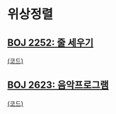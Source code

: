 # 위상정렬

## [BOJ 2252: 줄 세우기](https://www.acmicpc.net/problem/2252)
[(코드)](https://github.com/DJ-archive/Algorithm-DataStructure/blob/main/0minyoung0/algorithm/26_위상정렬/Boj2252.java)

## [BOJ 2623: 음악프로그램](https://www.acmicpc.net/problem/2623)
[(코드)](https://github.com/DJ-archive/Algorithm-DataStructure/blob/main/0minyoung0/algorithm/26_위상정렬/Boj2623.java)